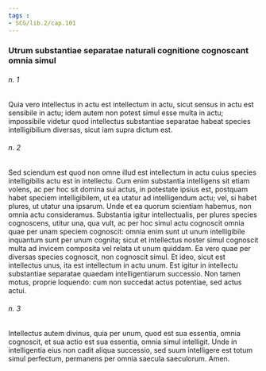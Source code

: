 ```yaml
---
tags : 
- SCG/lib.2/cap.101
---
```


### Utrum substantiae separatae naturali cognitione cognoscant omnia simul

###### n. 1
Quia vero intellectus in actu est intellectum in actu, sicut sensus in actu est sensibile in actu; idem autem non potest simul esse multa in actu; impossibile videtur quod intellectus substantiae separatae habeat species intelligibilium diversas, sicut iam supra dictum est.

###### n. 2
Sed sciendum est quod non omne illud est intellectum in actu cuius species intelligibilis actu est in intellectu. Cum enim substantia intelligens sit etiam volens, ac per hoc sit domina sui actus, in potestate ipsius est, postquam habet speciem intelligibilem, ut ea utatur ad intelligendum actu; vel, si habet plures, ut utatur una ipsarum. Unde et ea quorum scientiam habemus, non omnia actu consideramus. Substantia igitur intellectualis, per plures species cognoscens, utitur una, qua vult, ac per hoc simul actu cognoscit omnia quae per unam speciem cognoscit: omnia enim sunt ut unum intelligibile inquantum sunt per unum cognita; sicut et intellectus noster simul cognoscit multa ad invicem composita vel relata ut unum quiddam. Ea vero quae per diversas species cognoscit, non cognoscit simul. Et ideo, sicut est intellectus unus, ita est intellectum in actu unum. Est igitur in intellectu substantiae separatae quaedam intelligentiarum successio. Non tamen motus, proprie loquendo: cum non succedat actus potentiae, sed actus actui.

###### n. 3
Intellectus autem divinus, quia per unum, quod est sua essentia, omnia cognoscit, et sua actio est sua essentia, omnia simul intelligit. Unde in intelligentia eius non cadit aliqua successio, sed suum intelligere est totum simul perfectum, permanens per omnia saecula saeculorum. Amen.

